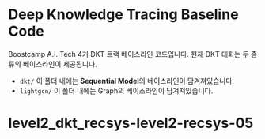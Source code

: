 # Deep Knowledge Tracing Baseline Code

Boostcamp A.I. Tech 4기 DKT 트랙 베이스라인 코드입니다.
현재 DKT 대회는 두 종류의 베이스라인이 제공됩니다.
+ `dkt/` 이 폴더 내에는 **Sequential Model**의 베이스라인이 담겨져있습니다.
+ `lightgcn/` 이 폴더 내에는 Graph의 베이스라인이 담겨져있습니다.

# level2_dkt_recsys-level2-recsys-05
